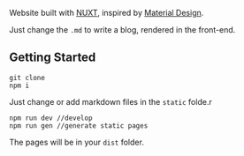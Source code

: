 Website built with [NUXT](https://nuxtjs.org), inspired by [Material Design](https://material.io).

Just change the `.md` to write a blog, rendered in the front-end.

## Getting Started

    git clone
    npm i

Just change or add markdown files in the `static` folde.r

    npm run dev //develop
    npm run gen //generate static pages

The pages will be in your `dist` folder. 